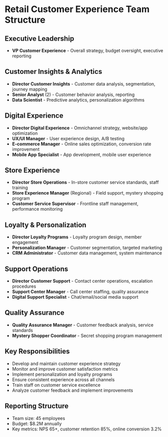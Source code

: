 # Retail Customer Experience Team Structure

## Executive Leadership
- **VP Customer Experience** - Overall strategy, budget oversight, executive reporting

## Customer Insights & Analytics
- **Director Customer Insights** - Customer data analysis, segmentation, journey mapping
- **Senior Analyst** (2) - Customer behavior analysis, reporting
- **Data Scientist** - Predictive analytics, personalization algorithms

## Digital Experience
- **Director Digital Experience** - Omnichannel strategy, website/app optimization
- **UX/UI Manager** - User experience design, A/B testing
- **E-commerce Manager** - Online sales optimization, conversion rate improvement
- **Mobile App Specialist** - App development, mobile user experience

## Store Experience
- **Director Store Operations** - In-store customer service standards, staff training
- **Store Experience Manager** (Regional) - Field support, mystery shopping program
- **Customer Service Supervisor** - Frontline staff management, performance monitoring

## Loyalty & Personalization
- **Director Loyalty Programs** - Loyalty program design, member engagement
- **Personalization Manager** - Customer segmentation, targeted marketing
- **CRM Administrator** - Customer data management, system maintenance

## Support Operations
- **Director Customer Support** - Contact center operations, escalation procedures
- **Support Center Manager** - Call center staffing, quality assurance
- **Digital Support Specialist** - Chat/email/social media support

## Quality Assurance
- **Quality Assurance Manager** - Customer feedback analysis, service standards
- **Mystery Shopper Coordinator** - Secret shopping program management

## Key Responsibilities
- Develop and maintain customer experience strategy
- Monitor and improve customer satisfaction metrics
- Implement personalization and loyalty programs
- Ensure consistent experience across all channels
- Train staff on customer service excellence
- Analyze customer feedback and implement improvements

## Reporting Structure
- Team size: 45 employees
- Budget: $8.2M annually
- Key metrics: NPS 65+, customer retention 85%, online conversion 3.2%